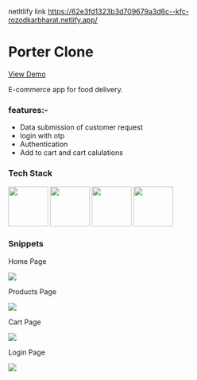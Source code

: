 netltlify link
https://62e3fd1323b3d709679a3d6c--kfc-rozodkarbharat.netlify.app/

<h1>Porter Clone</h1>
<a href="https://62e3fd1323b3d709679a3d6c--kfc-rozodkarbharat.netlify.app/"><p>View Demo<p/></a>
<p>E-commerce app for food delivery.</p>

<h3>features:-</h3>
<ul>
  <li>Data submission of customer request</li>
   <li>login with otp</li>
   <li>Authentication</li>
   <li>Add to cart and cart calulations</li>
   
</ul>


<h3>Tech Stack</h3>
<div display="flex">
 <img src="https://cdn-icons-png.flaticon.com/512/732/732212.png" width="80px" height="80px" margin-right="30px"/>
<img src="https://cdn-icons-png.flaticon.com/512/919/919826.png" width="80px" height="80px" margin-right="30px"/>
  <img src="https://cdn-icons-png.flaticon.com/512/5968/5968292.png" width="80px" height="80px" margin-right="30px"/>
  <img src="https://cdn-icons-png.flaticon.com/512/5968/5968292.png" width="80px" height="80px" margin-right="30px"/>
</div>



<h3>Snippets</h3>
<div>
  <p>Home Page</p>
<img src="https://miro.medium.com/max/875/1*8oXKOMNsHCkiZ0FFSqNDzw.png"/>
<div/>
  <div>
    <p>Products Page</p>
<img src="https://miro.medium.com/max/875/1*N4sCAyw4Q7W-sxGSfHUzUw.png"/>
<div/>
    <div>
       <p>Cart Page</p>
<img src="https://miro.medium.com/max/875/1*6tJDZqLSqCADrXKtgJHwDw.png">
<div/>
      <div>
         <p>Login Page</p>
<img src="https://miro.medium.com/max/875/1*uRxOVuqSef0uVgtuHq-gkQ.png"/>
<div/>
